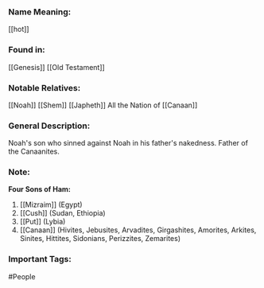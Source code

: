 ### Name Meaning:
[[hot]]

### Found in:
[[Genesis]]
[[Old Testament]]

### Notable Relatives:
[[Noah]]
[[Shem]]
[[Japheth]]
All the Nation of [[Canaan]]

### General Description:
Noah's son who sinned against Noah in his father's nakedness. Father of the Canaanites.

### Note:
**Four Sons of Ham:**    
1. [[Mizraim]] (Egypt)
2. [[Cush]] (Sudan, Ethiopia)
3. [[Put]] (Lybia)
4. [[Canaan]] (Hivites, Jebusites, Arvadites, Girgashites, Amorites, Arkites, Sinites, Hittites, Sidonians, Perizzites, Zemarites)

### Important Tags:
#People